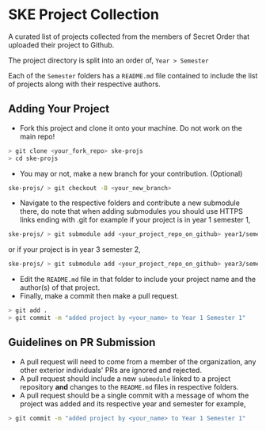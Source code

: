 # SKE Project Collection
A curated list of projects collected from the members of Secret Order that uploaded their project to Github.

The project directory is split into an order of, `Year > Semester`

Each of the `Semester` folders has a `README.md` file contained to include the list of projects along with their respective authors.

## Adding Your Project
- Fork this project and clone it onto your machine. Do not work on the main repo!
```sh
> git clone <your_fork_repo> ske-projs
> cd ske-projs
```
- You may or not, make a new branch for your contribution. (Optional)
```sh
ske-projs/ > git checkout -B <your_new_branch>
```
- Navigate to the respective folders and contribute a new submodule there, do note that when adding submodules you should use HTTPS links ending with .git
for example if your project is in year 1 semester 1,
```sh
ske-projs/ > git submodule add <your_project_repo_on_github> year1/semester1/<repo_name>
```
or if your project is in year 3 semester 2,
```sh
ske-projs/ > git submodule add <your_project_repo_on_github> year3/semester2/<repo_name>
```
- Edit the `README.md` file in that folder to include your project name and the author(s) of that project.
- Finally, make a commit then make a pull request.
```sh
> git add .
> git commit -m "added project by <your_name> to Year 1 Semester 1"
```

## Guidelines on PR Submission
- A pull request will need to come from a member of the organization, any other exterior individuals' PRs are ignored and rejected.
- A pull request should include a new `submodule` linked to a project repository **and** changes to the `README.md` files in respective folders.
- A pull request should be a single commit with a message of whom the project was added and its respective year and semester for example,
```sh
> git commit -m "added project by <your_name> to Year 1 Semester 1"
```